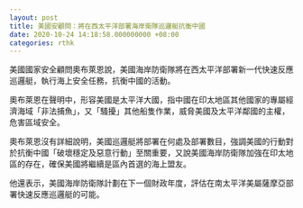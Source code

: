 ```yaml
---
layout: post
title: 美國安顧問：將在西太平洋部署海岸衛隊巡邏艇抗衡中國
date: 2020-10-24 14:18:58.000000000 +08:00
categories: rthk
---
```


美國國家安全顧問奧布萊恩說，美國海岸防衛隊將在西太平洋部署新一代快速反應巡邏艇，執行海上安全任務，抗衡中國的活動。

奧布萊恩在聲明中，形容美國是太平洋大國，指中國在印太地區其他國家的專屬經濟海域「非法捕魚」，又「騷擾」其他船隻作業，威脅美國及太平洋鄰國的主權，危害區域安全。

奧布萊恩沒有詳細說明，美國巡邏艇將部署在何處及部署數目，強調美國的行動對於抗衡中國「破壞穩定及惡意行動」至關重要，又說美國海岸防衛隊加強在印太地區的存在，確保美國將繼續是區內首選的海上盟友。

他還表示，美國海岸防衛隊計劃在下一個財政年度，評估在南太平洋美屬薩摩亞部署快速反應巡邏艇的可能。


　　

